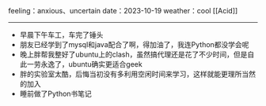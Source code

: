 feeling：anxious、uncertain
date：2023-10-19
weather：cool
[[Acid]]
***
- 早晨下午车工，车完了锤头
- 朋友已经学到了mysql和java配合了啊，得加油了，我连Python都没学会呢
- 晚上胖帮我整好了ubuntu上的clash，虽然搞代理还是花了不少时间，但是自此一劳永逸了，ubuntu确实更适合geek
- 胖的实验室太酷，后悔当初没有多利用空闲时间来学习，这样就能更理所当然的加入
- 睡前做了Python书笔记
